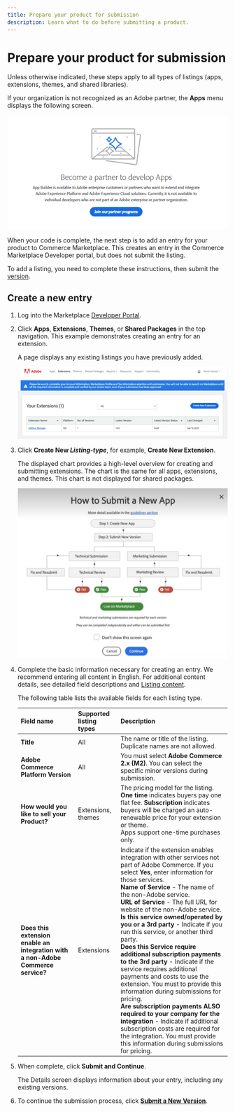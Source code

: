 ```yaml
---
title: Prepare your product for submission
description: Learn what to do before submitting a product.
---
```


# Prepare your product for submission

<InlineAlert variant="success" slots="text" />

Unless otherwise indicated, these steps apply to all types of listings (apps, extensions, themes, and shared libraries).

If your organization is not recognized as an Adobe partner, the **Apps** menu displays the following screen.

![](_images/partner-apps.png)

When your code is complete, the next step is to add an entry for your product to Commerce Marketplace. This creates an entry in the Commerce Marketplace Developer portal, but does not submit the listing.

To add a listing, you need to complete these instructions, then submit the [version](extension-version.md).

## Create a new entry

1. Log into the Marketplace [Developer Portal](developer-portal.md).

1. Click **Apps**, **Extensions**, **Themes**, or **Shared Packages** in the top navigation. This example demonstrates creating an entry for an extension.

   A page displays any existing listings you have previously added.

   ![](_images/your-extensions.png)

1. Click **Create New _Listing-type_**, for example, **Create New Extension**.

   The displayed chart provides a high-level overview for creating and submitting extensions. The chart is the same for all apps, extensions, and themes. This chart is not displayed for shared packages.

   ![](_images/submit-chart1.png)

1. Complete the basic information necessary for creating an entry. We recommend entering all content in English. For additional content details, see detailed field descriptions and [Listing content](content.md).

   The following table lists the available fields for each listing type.

   | Field name | Supported listing types | Description |
   | --- | --- | --- |
   | **Title** | All |  The name or title of the listing. Duplicate names are not allowed. |
   | **Adobe Commerce Platform Version** | All | You must select **Adobe Commerce 2.x (M2)**. You can select the specific minor versions during submission. |
   | **How would you like to sell your Product?** | Extensions, themes | The pricing model for the listing. **One time** indicates buyers pay one flat fee. **Subscription** indicates buyers will be charged an auto-renewable price for your extension or theme.<br/>Apps support one-time purchases only. |
   | **Does this extension enable an integration with a non-Adobe Commerce service?** | Extensions | Indicate if the extension enables integration with other services not part of Adobe Commerce. If you select **Yes**, enter information for those services. <br/>**Name of Service** - The name of the non-Adobe service. <br/>**URL of Service** - The full URL for website of the non-Adobe service.<br/>**Is this service owned/operated by you or a 3rd party** - Indicate if you run this service, or another third party.<br/>**Does this Service require additional subscription payments to the 3rd party** - Indicate if the service requires additional payments and costs to use the extension. You must to provide this information during submissions for pricing.<br/>**Are subscription payments ALSO required to your company for the integration** - Indicate if additional subscription costs are required for the integration. You must provide this information during submissions for pricing. |

1. When complete, click **Submit and Continue**.

   The Details screen displays information about your entry, including any existing versions.

1. To continue the submission process, click **[Submit a New Version](submit-for-review.md)**.
